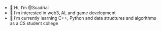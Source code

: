 - 👋 Hi, I’m @Scadrial
- 👀 I’m interested in web3, AI, and game development
- 🌱 I’m currently learning C++, Python and data structures and algorithms as a CS student college
<!---
Scadrial/Scadrial is a ✨ special ✨ repository because its `README.md` (this file) appears on your GitHub profile.
You can click the Preview link to take a look at your changes.
--->
